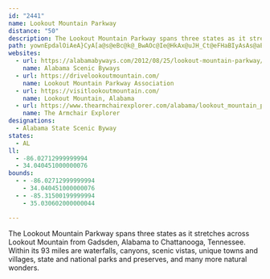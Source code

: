```yaml
---
id: "2441"
name: Lookout Mountain Parkway
distance: "50"
description: The Lookout Mountain Parkway spans three states as it stretches across Lookout Mountain from Gadsden, Alabama to Chattanooga, Tennessee. Within its 93 miles are waterfalls, canyons, scenic vistas, unique towns and villages, state and national parks and preserves, and many more natural wonders.
path: yownEpdalOiAeA}CyA[a@s@eBc@k@_BwAOc@Ie@HkAx@uJH_Ct@eFHaBIyAsAs@aEgEyJ{Gy@mB}AmFsByDwFgHsBwBwNiL}C{CcDsFcDsE}ByBwCyBuNgGoCgC}D_FgDiDeBsAqB_A}IqC}@_@eAy@u@sA}EoN}@_B}@gAuBiAcAYoBUiUd@cSqAiAYqHsCmFeEiCoCqGaI{IuPiDmHg@_Be@gCiD}Yc@yA{@{AmRmOwBsA{PmHiCsAsP{LoBeBy@_AqHgJu@iAw@gCQuAg@aI[yAi@iAwA}AiGiEcAkAeAoCmCgLwBmEkBeCuHaHsHkDoP{GiC_Cy@aAwFuJ_PeZkImQcFyLmBcD}@w@eC_AcfAiIyCmAmCyBkAeBuCmDgMwQ}HaKwCqCeKoIoa@}[cD_DiAgBmFiL{@sAgCcCsPqImImFuJsGoDsDoBmC}@yA}BaFkAsDcBkHsA{EcAuBcF_Ge^i\yBcDqEgIwHeO}E_S}CyH_G}LaYwy@gCwGkNeWiByDgLcZmBuD_OqWyh@uy@kJqSgFuK_A_ByAmB_OsMiCmCe]sa@cByBgKsOaE}EkMeMcCaD{GoKsGoJqHkJyGwJ}d@yv@iCoDcBsB{EaEadAut@sCyAcB_@gBSaBCcBNaBZ{Aj@yAx@ySpNkC[uVaFcBQ{DXkDdBkK`J}EtCwEvAsOxCyBl@yCxAsi@x_@qBjAoDfAgE^uA?mEk@mAYiBu@cBeAmCgCsAqBeAsBmg@ajAsC_EuKoL_uAcwAuB_BsEmCsjBqbAec@iUce@qWe`@oS}CkBgBuAuf@mh@cBsBmBeDiEoKuk@_cB_AsBy@oAuA{A}AkA_CaAaDm@cDEwYf@oA?oBQcBUsCm@}d@gPgHeB{Hy@mFMgGFiFj@qFdAmF`Bqo@hXgHrDaJzFcA`@_L~GoD`C}DpB}DxAwEdAgGd@iFC}CScDe@sEgA{CgAc[mO{DsBkCgBeEmDuB_CiBgCgTi]uf@wx@kFyHmGiKgCsCoF{EaF_DuB}@qh@eQyC_AyBa@}@NyFbCy@f@sAnA}@XYBmJeAaC?iASeC_B}A_BUa@_CgIcAmBcBwBy@g@sA_@mEM_@IoBcAyA_BgDeEwDgHyD{CiAq@gEaBwWsGsDgC_B_BsByEgC{CuAyDiE{GqDaJsByD_AeC}AaFa@gB]qCKgEw@sJAuAd@gIEsA]wB{IoJySqSyBeBuNeIyB{As@w@cBiCq@gBi@oB_@uBs@uHyB{QeG_a@gPqdAy@iGc@wEqFg|@{@wG}AcFwCeHec@wp@oD_FmAqAcDmCwA{@sD_Bei@mN_IcC_EeB}DmBwDyByf@qZgB_@k@@c@Vy@C{@g@qBgB_Ac@sFh@sC`A}CFuLcBeOyAX_CDyDYyCy@yEiCuKgGgMgD}IqAeDm@gA_AqAwF{GmC{EyAgF}BuQYsAkA{C_ByBsB}A}CaAmAMea@}AoCq@yAo@cCkBkBgC_AsBaJuVeAoBiBeCqCyBeDwA}Eo@qk@yE_a@sBsDw@sB{@iAs@gCsBoBgCcTw]oBsDW}@GaADe@~@cI^_C|CiMb@_CgDi@q]BeY_AuA_@iDyA}BS}EJ_BI_OiDc@lDgEw@gKeCsGcA|GgXfEiO~W{n@pUmh@~AaEr@gClDuNtP_s@tMg^`JwWxBmFtAsAlBs@xQKlDDhBd@vDxBh@HhEP~@XfAp@t@r@hB`ChAl@jKd@|Be@vEcBxCyBbCmCrAwB~@eChYs}@`EiMbAsBdDsDhR}QbCkE`DsHhFoJx@eAzMmYtH_IvDmClFgEhA}AaBuAiBeC{@sBo@gDq@gJQkBc@uBmGqV_AyBi@cAmAuA_`@eYgF_FgLsImBmBoEsFkE_G_AiBcE_MyAiDaJmMoAyCcE{McBuGo@gD}AuQo@sFw@aCkBeD}CuEiP{TiBuCiCiDyBiB}BeAiB_@sAEwAD_[lEqCDu@KoAYaC_AoR{IoSmFaFeAiDKcADoUvAgTdA}GI{Ja@oBSuEw@cj@iMyAa@oB}@aCmBo@{@iGsMcB{ByBeBcRoKsBo@_AM}CBcDr@eJvEgGpDoAjAeAzAg@dAoVtu@_AfCy@`B}AbC}HnIsAfBoAfCsOvc@}_AxjCa@x@qAjBcA~@yB`AmAZyAPyDKs@IsAk@ySyLyCyDgH_P}AqBmE{CyV{M}DqAgEu@_PqD}XiFkOeDyAe@wAy@}JaHgCm@sBWqE\wPzEsB^kG_@yEy@{[{B{_@_CsAHwBb@eB~@{I`GoAj@{XhDoBD}AMsJaCeL}BmCa@oCEwALmC|@}GtFmAl@uCr@_BHiaAsAeuAsC_fAcBcGa@c}Cgs@iCu@_C}A}CoE_LmR{NkUsNaVaBcCwAsAyDwCwA{@aIsDuA_AiEyD}BeCwF}IiC_DqBgBuDwBsAYcBKsVHwELuId@{C?aHw@kLaBsBy@qG{FwBy@cHiAcCDqVbCqBXsBn@eL`H}Bv@oAPoA@_K{A{_@{HuLl_@uA~De\~{@wFzOmE|K_c@lkAaInSu`@kVuJoJkOuPqLaMub@kWcCwBq@{@{@kB_AgDcEo]]{Ao@{AyAsB}E_F}AmCsEkK_AwAqBkB{BcAsAYaDAoDf@kNrDwBv@yBxAy@`AgLnRmAdBoAnAoAx@wAh@kZbJ_Cj@_CFsBOuMyBoAKgBE_Dj@a`Aj_@gT`JmHtCmExAaBRkA?iBOeFwA_FgBoAeAySoT_M_FgGsDua@e[eGuDw_@cTsDmCwIgHkH_F}AaBoEgIqB_DwGoMi@s@uAqA_Aa@cB_@yKeA{AYcAYoCsAcCwBsUoUeGiH{AsBaEmEcA{Ae@iAgBcGaA}BoQ}RmC{DmGoKoImLk@mAo@_Cy@mFqBwQ[mAS}As@sC[s@iAmBoBwBaFiDoOcOcG_LgEoL_CoHwCaHiA}BiAaBcBeAyAq@_RoD}As@sGqEsBs@a\a@cFk@wCmA_OuMcTiSyQgNeB_CgDyFy@oBkMsg@_ByDgAyAi@g@yBqA_Bg@iEy@cBw@y@m@SYe@kBc@a@y@SoDQi@YmBa@wAqB_C]uAy@m@OsBS[LOScDcB}@UiDc@w@[y@g@oBiCc@Ue@IyBJsAAcG_FcBeCaKoJ]YsDqAyUqReIcNuAcAsA{Ai@_AQsAGsC^gDBsBO_B]sAiAwCyAuBuE{Dm@qAmA?[XKRCl@E|D]RiB_B{@e@sBaBuEw@u@HiBb@_@AmFqBmEi@}BC_@QyAuAyD?wBS[kAbDk[?]_@sA^}Hn@gHh@sAG_@aAk@sAYs@DuAC}DiAmEWo@_@sAgB_@QgAM{@YcCKmCgByC_BgFgAmBmAcG_A_HqB_A_@kA{@gFiA}A{AeBLwEk@mEV_BYkH~@]CaA]cA{@_AUs@w@YMmElAoDv@}ELkKxBs@^}@z@kAP}Al@c@\[~@Yd@_Bl@}@z@y@bDcBhC_BpDc@R[KOg@D_ENy@tAeBl@oArEsGb@cAlCoEjAsC`GoIfB_B^cAdAgBrAeA^i@hAgG|B_D|CgGnFaIiDySuAiC}CmEcd@mSeAo@wCiAwDoB{a@cR}FsC
websites:
  - url: https://alabamabyways.com/2012/08/25/lookout-mountain-parkway/
    name: Alabama Scenic Byways
  - url: https://drivelookoutmountain.com/
    name: Lookout Mountain Parkway Association
  - url: https://visitlookoutmountain.com/
    name: Lookout Mountain, Alabama
  - url: https://www.thearmchairexplorer.com/alabama/lookout_mountain_parkway.php
    name: The Armchair Explorer
designations:
  - Alabama State Scenic Byway
states:
  - AL
ll:
  - -86.02712999999994
  - 34.040451000000076
bounds:
  - - -86.02712999999994
    - 34.040451000000076
  - - -85.31500199999994
    - 35.030602000000044

---
```


The Lookout Mountain Parkway spans three states as it stretches across Lookout Mountain from Gadsden, Alabama to Chattanooga, Tennessee. Within its 93 miles are waterfalls, canyons, scenic vistas, unique towns and villages, state and national parks and preserves, and many more natural wonders.
